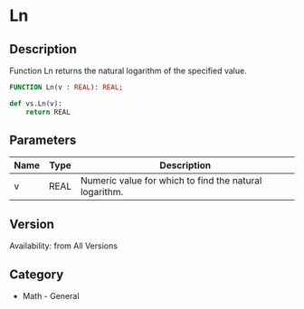 # Ln

## Description
Function Ln returns the natural logarithm of the specified value.

```pascal
FUNCTION Ln(v : REAL): REAL;
```

```python
def vs.Ln(v):
    return REAL
```

## Parameters
|Name|Type|Description|
|---|---|---|
|v|REAL|Numeric value for which to find the natural logarithm.|

## Version
Availability: from All Versions

## Category
* Math - General

